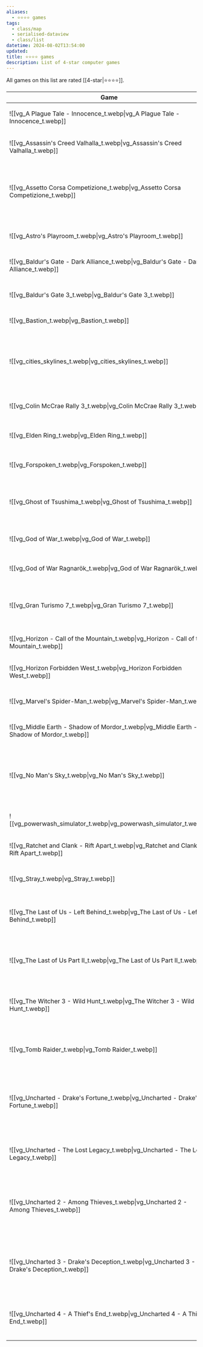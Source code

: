 ```yaml
---
aliases:
  - ⭐️⭐️⭐️⭐️ games
tags:
  - class/map
  - serialised-dataview
  - class/list
datetime: 2024-08-02T13:54:00
updated: 
title: ⭐️⭐️⭐️⭐️ games
description: List of 4-star computer games
---
```

All games on this list are rated [[4-star|⭐️⭐️⭐️⭐️]].

<!-- QueryToSerialize: table without id embed(link(thumbnail)) as Game, file.link as "", platform as Platform from #class/video-game where contains(rating, [[4-star]]) sort file.name -->
<!-- SerializedQuery: table without id embed(link(thumbnail)) as Game, file.link as "", platform as Platform from #class/video-game where contains(rating, [[4-star]]) sort file.name -->

| Game                                                                                                           |                                                                                      | Platform                                                                                                                                                                                   |
| -------------------------------------------------------------------------------------------------------------- | ------------------------------------------------------------------------------------ | ------------------------------------------------------------------------------------------------------------------------------------------------------------------------------------------ |
| ![[vg_A Plague Tale - Innocence_t.webp\|vg_A Plague Tale - Innocence_t.webp]]             | [[A Plague Tale - Innocence]]             | <ul><li>[[PlayStation 5]]</li></ul>                                                                                                                        |
| ![[vg_Assassin's Creed Valhalla_t.webp\|vg_Assassin's Creed Valhalla_t.webp]]             | [[Assassin's Creed Valhalla]]             | <ul><li>[[PlayStation 5]]</li></ul>                                                                                                                        |
| ![[vg_Assetto Corsa Competizione_t.webp\|vg_Assetto Corsa Competizione_t.webp]]           | [[Assetto Corsa Competizione]]           | <ul><li>[[PlayStation 4]]</li><li>[[PlayStation 5]]</li><li>[[Microsoft Windows]]</li></ul>       |
| ![[vg_Astro's Playroom_t.webp\|vg_Astro's Playroom_t.webp]]                               | [[Astro's Playroom]]                               | <ul><li>[[PlayStation 5]]</li></ul>                                                                                                                        |
| ![[vg_Baldur's Gate - Dark Alliance_t.webp\|vg_Baldur's Gate - Dark Alliance_t.webp]]     | [[Baldur's Gate - Dark Alliance]]     | <ul><li>[[PlayStation 2]]</li></ul>                                                                                                                        |
| ![[vg_Baldur's Gate 3_t.webp\|vg_Baldur's Gate 3_t.webp]]                                 | [[Baldur's Gate 3]]                                 | <ul><li>[[PlayStation 5]]</li></ul>                                                                                                                        |
| ![[vg_Bastion_t.webp\|vg_Bastion_t.webp]]                                                 | [[Bastion]]                                                 | <ul><li>[[iOS]]</li></ul>                                                                                                                                                            |
| ![[vg_cities_skylines_t.webp\|vg_cities_skylines_t.webp]]                                 | [[Cities Skylines]]                                 | <ul><li>[[PlayStation 4]]</li><li>[[PlayStation 5]]</li><li>[[Microsoft Windows]]</li></ul>       |
| ![[vg_Colin McCrae Rally 3_t.webp\|vg_Colin McCrae Rally 3_t.webp]]                       | [[Colin McCrae Rally 3]]                       | <ul><li>[[PlayStation 2]]</li></ul>                                                                                                                        |
| ![[vg_Elden Ring_t.webp\|vg_Elden Ring_t.webp]]                                           | [[Elden Ring]]                                           | <ul><li>[[PlayStation 5]]</li></ul>                                                                                                                        |
| ![[vg_Forspoken_t.webp\|vg_Forspoken_t.webp]]                                             | [[Forspoken]]                                             | <ul><li>[[PlayStation 5]]</li></ul>                                                                                                                        |
| ![[vg_Ghost of Tsushima_t.webp\|vg_Ghost of Tsushima_t.webp]]                             | [[Ghost of Tsushima]]                             | <ul><li>[[PlayStation 4]]</li><li>[[PlayStation 5]]</li></ul>                                                              |
| ![[vg_God of War_t.webp\|vg_God of War_t.webp]]                                           | [[God of War]]                                           | <ul><li>[[PlayStation 4]]</li></ul>                                                                                                                        |
| ![[vg_God of War Ragnarök_t.webp\|vg_God of War Ragnarök_t.webp]]                         | [[God of War Ragnarök]]                         | <ul><li>[[PlayStation 5]]</li></ul>                                                                                                                        |
| ![[vg_Gran Turismo 7_t.webp\|vg_Gran Turismo 7_t.webp]]                                   | [[Gran Turismo 7]]                                   | <ul><li>[[PlayStation 5]]</li><li>[[PlayStation VR2]]</li></ul>                                                           |
| ![[vg_Horizon - Call of the Mountain_t.webp\|vg_Horizon - Call of the Mountain_t.webp]]   | [[Horizon - Call of the Mountain]]   | <ul><li>[[PlayStation VR2]]</li></ul>                                                                                                                     |
| ![[vg_Horizon Forbidden West_t.webp\|vg_Horizon Forbidden West_t.webp]]                   | [[Horizon Forbidden West]]                   | <ul><li>[[PlayStation 5]]</li></ul>                                                                                                                        |
| ![[vg_Marvel's Spider-Man_t.webp\|vg_Marvel's Spider-Man_t.webp]]                         | [[Marvel's Spider-Man]]                         | <ul><li>[[PlayStation 4]]</li></ul>                                                                                                                        |
| ![[vg_Middle Earth - Shadow of Mordor_t.webp\|vg_Middle Earth - Shadow of Mordor_t.webp]] | [[Middle Earth - Shadow of Mordor]] | <ul><li>[[PlayStation 4]]</li></ul>                                                                                                                        |
| ![[vg_No Man's Sky_t.webp\|vg_No Man's Sky_t.webp]]                                       | [[No Man's Sky]]                                       | <ul><li>[[PlayStation 4]]</li><li>[[PlayStation 5]]</li><li>[[PlayStation VR2]]</li></ul> |
| ![[vg_powerwash_simulator_t.webp\|vg_powerwash_simulator_t.webp]]                         | [[PowerWash Simulator]]                         | <ul><li>[[PlayStation 5]]</li></ul>                                                                                                                        |
| ![[vg_Ratchet and Clank - Rift Apart_t.webp\|vg_Ratchet and Clank - Rift Apart_t.webp]]   | [[Ratchet and Clank - Rift Apart]]   | <ul><li>[[PlayStation 5]]</li></ul>                                                                                                                        |
| ![[vg_Stray_t.webp\|vg_Stray_t.webp]]                                                     | [[Stray]]                                                     | <ul><li>[[PlayStation 5]]</li></ul>                                                                                                                        |
| ![[vg_The Last of Us - Left Behind_t.webp\|vg_The Last of Us - Left Behind_t.webp]]       | [[The Last of Us - Left Behind]]       | <ul><li>[[PlayStation 4]]</li><li>[[PlayStation 5]]</li></ul>                                                              |
| ![[vg_The Last of Us Part II_t.webp\|vg_The Last of Us Part II_t.webp]]                   | [[The Last of Us Part II]]                   | <ul><li>[[PlayStation 4]]</li><li>[[PlayStation 5]]</li></ul>                                                              |
| ![[vg_The Witcher 3 - Wild Hunt_t.webp\|vg_The Witcher 3 - Wild Hunt_t.webp]]             | [[The Witcher 3 - Wild Hunt]]             | <ul><li>[[PlayStation 4]]</li><li>[[PlayStation 5]]</li></ul>                                                              |
| ![[vg_Tomb Raider_t.webp\|vg_Tomb Raider_t.webp]]                                         | [[Tomb Raider]]                                         | <ul><li>[[PlayStation 3]]</li><li>[[PlayStation 4]]</li></ul>                                                               |
| ![[vg_Uncharted - Drake's Fortune_t.webp\|vg_Uncharted - Drake's Fortune_t.webp]]         | [[Uncharted - Drake's Fortune]]         | <ul><li>[[PlayStation 3]]</li><li>[[PlayStation 4]]</li><li>[[PlayStation 5]]</li></ul>     |
| ![[vg_Uncharted - The Lost Legacy_t.webp\|vg_Uncharted - The Lost Legacy_t.webp]]         | [[Uncharted - The Lost Legacy]]         | <ul><li>[[PlayStation 4]]</li><li>[[PlayStation 5]]</li></ul>                                                              |
| ![[vg_Uncharted 2 - Among Thieves_t.webp\|vg_Uncharted 2 - Among Thieves_t.webp]]         | [[Uncharted 2 - Among Thieves]]         | <ul><li>[[PlayStation 3]]</li><li>[[PlayStation 4]]</li><li>[[PlayStation 5]]</li></ul>     |
| ![[vg_Uncharted 3 - Drake's Deception_t.webp\|vg_Uncharted 3 - Drake's Deception_t.webp]] | [[Uncharted 3 - Drake's Deception]] | <ul><li>[[PlayStation 3]]</li><li>[[PlayStation 4]]</li><li>[[PlayStation 5]]</li></ul>     |
| ![[vg_Uncharted 4 - A Thief's End_t.webp\|vg_Uncharted 4 - A Thief's End_t.webp]]         | [[Uncharted 4 - A Thief's End]]         | <ul><li>[[PlayStation 4]]</li><li>[[PlayStation 5]]</li></ul>                                                              |
<!-- SerializedQuery END -->

